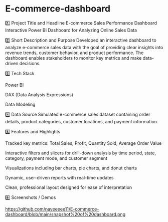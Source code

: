 # E-commerce-dashboard
1️⃣ Project Title and Headline
E-commerce Sales Performance Dashboard
Interactive Power BI Dashboard for Analyzing Online Sales Data

2️⃣ Short Description and Purpose
Developed an interactive dashboard to analyze e-commerce sales data with the goal of providing clear insights into revenue trends, customer behavior, and product performance. The dashboard enables stakeholders to monitor key metrics and make data-driven decisions.

3️⃣ Tech Stack

Power BI

DAX (Data Analysis Expressions)

Data Modeling

4️⃣ Data Source
Simulated e-commerce sales dataset containing order details, product categories, customer locations, and payment information.

5️⃣ Features and Highlights

Tracked key metrics: Total Sales, Profit, Quantity Sold, Average Order Value

Interactive filters and slicers for drill-down analysis by time period, state, category, payment mode, and customer segment

Visualizations including bar charts, pie charts, and donut charts

Dynamic, user-driven reports with real-time updates

Clean, professional layout designed for ease of interpretation
 
6️⃣ Screenshots / Demos

https://github.com/naveeeee11/E-commerce-dashboard/blob/main/snapshot%20of%20dashboard.png

